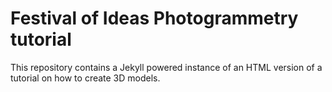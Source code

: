 # Festival of Ideas Photogrammetry tutorial

This repository contains a Jekyll powered instance of an HTML version of a tutorial on how to create 3D models.



